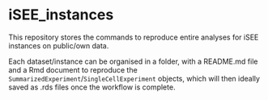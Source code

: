 # iSEE_instances

This repository stores the commands to reproduce entire analyses for iSEE instances on public/own data.

Each dataset/instance can be organised in a folder, with a README.md file and a Rmd document to reproduce the `SummarizedExperiment`/`SingleCellExperiment` objects, which will then ideally saved as .rds files once the workflow is complete.
